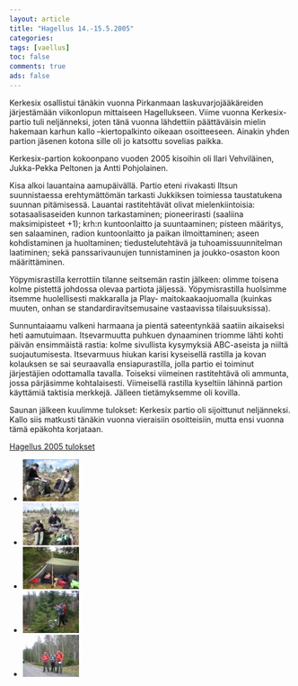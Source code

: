 ```yaml
---
layout: article 
title: "Hagellus 14.-15.5.2005" 
categories: 
tags: [vaellus]
toc: false 
comments: true 
ads: false 
---
```


Kerkesix osallistui tänäkin vuonna Pirkanmaan laskuvarjojääkäreiden
järjestämään viikonlopun mittaiseen Hagellukseen. Viime vuonna
Kerkesix-partio tuli neljänneksi, joten tänä vuonna lähdettiin
päättäväisin mielin hakemaan karhun kallo –kiertopalkinto oikeaan
osoitteeseen. Ainakin yhden partion jäsenen kotona sille oli jo katsottu
sovelias paikka.

Kerkesix-partion kokoonpano vuoden 2005 kisoihin oli Ilari Vehviläinen,
Jukka-Pekka Peltonen ja Antti Pohjolainen.

Kisa alkoi lauantaina aamupäivällä. Partio eteni rivakasti Iltsun
suunnistaessa erehtymättömän tarkasti Jukkiksen toimiessa taustatukena
suunnan pitämisessä. Lauantai rastitehtävät olivat mielenkiintoisia:
sotasaalisaseiden kunnon tarkastaminen; pioneerirasti (saaliina
maksimipisteet +1); krh:n kuntoonlaitto ja suuntaaminen; pisteen
määritys, sen salaaminen, radion kuntoonlaitto ja paikan ilmoittaminen;
aseen kohdistaminen ja huoltaminen; tiedustelutehtävä ja
tuhoamissuunnitelman laatiminen; sekä panssarivaunujen tunnistaminen ja
joukko-osaston koon määrittäminen.

Yöpymisrastilla kerrottiin tilanne seitsemän rastin jälkeen: olimme
toisena kolme pistettä johdossa olevaa partiota jäljessä.
Yöpymisrastilla huolsimme itsemme huolellisesti makkaralla ja Play-
maitokaakaojuomalla (kuinkas muuten, onhan se standardiravitsemusaine
vastaavissa tilaisuuksissa).

Sunnuntaiaamu valkeni harmaana ja pientä sateentynkää saatiin aikaiseksi
heti aamutuimaan. Itsevarmuutta puhkuen dynaaminen triomme lähti kohti
päivän ensimmäistä rastia: kolme sivullista kysymyksiä ABC-aseista ja
niiltä suojautumisesta. Itsevarmuus hiukan karisi kyseisellä rastilla ja
kovan kolauksen se sai seuraavalla ensiapurastilla, jolla partio ei
toiminut järjestäjien odottamalla tavalla. Toiseksi viimeinen
rastitehtävä oli ammunta, jossa pärjäsimme kohtalaisesti. Viimeisellä
rastilla kyseltiin lähinnä partion käyttämiä taktisia merkkejä. Jälleen
tietämyksemme oli kovilla.

Saunan jälkeen kuulimme tulokset: Kerkesix partio oli sijoittunut
neljänneksi. Kallo siis matkusti tänäkin vuonna vieraisiin osoitteisiin,
mutta ensi vuonna tämä epäkohta korjataan.

[Hagellus 2005
tulokset](http://yritys.soon.fi/njp-tyosto/kilta/hageli/tulos.html)

<div class="th-grid image-gallery" markdown="1">

-   [![](/images/hagellus-2005/Thumbnails/vaellushagellus2005_01b.jpg)](/images/hagellus-2005/vaellushagellus2005_01b.jpg)
-   [![](/images/hagellus-2005/Thumbnails/vaellushagellus2005_02b.jpg)](/images/hagellus-2005/vaellushagellus2005_02b.jpg)
-   [![](/images/hagellus-2005/Thumbnails/vaellushagellus2005_03b.jpg)](/images/hagellus-2005/vaellushagellus2005_03b.jpg)
-   [![](/images/hagellus-2005/Thumbnails/vaellushagellus2005_04b.jpg)](/images/hagellus-2005/vaellushagellus2005_04b.jpg)
-   [![](/images/hagellus-2005/Thumbnails/vaellushagellus2005_05b.jpg)](/images/hagellus-2005/vaellushagellus2005_05b.jpg)

</div>
